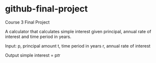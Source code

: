 # github-final-project
Course 3 Final Project

A calculator that calculates simple interest given principal, annual rate of interest and time period in years. 

Input:
  p, principal amount
  t, time period in years
  r, annual rate of interest
  
 Output
  simple interest = p*t*r
